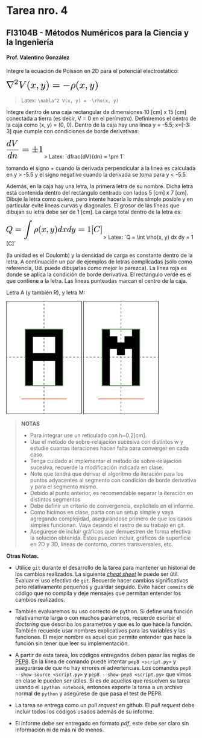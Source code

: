 # Tarea nro. 4
## FI3104B - Métodos Numéricos para la Ciencia y la Ingeniería
#### Prof. Valentino González

Integre la ecuación de Poisson en 2D para el potencial electrostático:

<img src='eqs/poisson.png' alt='' height='30'>

> Latex: `\nabla^2 V(x, y) = -\rho(x, y)`

Integre dentro de una caja rectangular de dimensiones 10 [cm] x 15 [cm]
conectada a tierra (es decir, V = 0 en el perímetro). Definiremos el centro de
la caja como (x, y) = (0, 0). Dentro de la caja hay una linea y = -5.5; x=[-3:
3] que cumple con condiciones de borde derivativas:

<img src='eqs/derivativa.png' alt='' height='50'>
> Latex: `dfrac{dV}{dn} = \pm 1`

tomando el signo + cuando la derivada perpendicular a la linea es calculada en
y > -5.5 y el signo negativo cuando la derivada se toma para y < -5.5.

Además, en la caja hay una letra, la primera letra de su nombre. Dicha letra
está contenida dentro del rectángulo centrado con lados 5 [cm] x 7 [cm]. Dibuje
la letra como quiera, pero intente hacerla lo más simple posible y en particular
evite lineas curvas y diagonales. El grosor de las líneas que dibujan su letra
debe ser de 1 [cm]. La carga total dentro de la letra es:

<img src='eqs/carga.png' alt='' height='50'>
> Latex: `Q = \int \rho(x, y) dx dy = 1 [C]`

(la unidad es el Coulomb) y la densidad de carga es constante dentro de la
letra. A continuación un par de ejemplos de letras complicadas (sólo como
referencia, Ud. puede dibujarlas como mejor le parezca). La línea roja es donde
se aplica la condición de borde derivativa. El rectangulo verde es el que
contiene a la letra. Las lineas punteadas marcan el centro de la caja.

Letra A (y también R), y letra M:

<img src='eqs/A.png' alt='' height='300'> <img src='eqs/M.png' alt='' height='300'>

> __NOTAS__
>
>    - Para integrar use un reticulado con h~0.2[cm].
>    - Use el método de sobre-relajación sucesiva con distintos w y estudie
>      cuantas iteraciones hacen falta para converger en cada caso.
>    - Tenga cuidado al implementar el método de sobre-relajación sucesiva,
>      recuerde la modificación indicada en clase.
>    - Note que tendrá que derivar el algoritmo de iteración para los puntos
>      adyacentes al segmento con condición de borde derivativa y para el
>      segmento mismo.
>    - Debido al punto anterior, es recomendable separar la iteración en
>      distintos segmentos
>    - Debe definir un criterio de convergencia, explicítelo en el informe.
>    - Como hicimos en clase, parta con un setup simple y vaya agregando
>      complejidad, asegurándose primero de que los casos simples funcionan.
>      Vaya dejando el rastro de su trabajo en git.
>    - Asegúrese de incluír gráficos que demuestren de forma efectiva la
>      solución obtenida. Éstos pueden incluir, gráficos de superficie en 2D y
>      3D, líneas de contorno, cortes transversales, etc.

__Otras Notas.__

- Utilice `git` durante el desarrollo de la tarea para mantener un historial de
  los cambios realizados. La siguiente [*cheat
  sheet*](https://education.github.com/git-cheat-sheet-education.pdf) le puede
  ser útil. Evaluar el uso efectivo de `git`. Recuerde hacer cambios
  significativos pero relativamente pequeños y guardar seguido.  Evite hacer
  `commits` de código que no compila y deje mensajes que permitan entender los
  cambios realizados.

- También evaluaremos su uso correcto de python. Si define una función
  relativamente larga o con muchos parámetros, recuerde escribir el *doctsring*
  que describa los parametros y que es lo que hace la función.  También
  recuerde usar nombres explicativos para las variables y las funciones.  El
  mejor nombre es aquel que permite entender que hace la función sin tener que
  leer su implementación.

- A partir de esta tarea, los códigos entregados deben pasar las reglas de
  [PEP8](https://www.python.org/dev/peps/pep-0008/). En la línea de comando
  puede intentar `pep8 <script.py>` y asegurarse de que no hay errores ni
  advertencias. Los comandos `pep8 --show-source <script.py>` y `pep8
  --show-pep8 <script.py>` que vimos en clase le pueden ser útiles. Si es de
  aquellos que resuelven su tarea usando el `ipython notebook`, entonces exporte
  la tarea a un archivo normal de `python` y asegúrese de que pasa el test de
  PEP8.

- La tarea se entrega como un *pull request* en github. El *pull request* debe
  incluir todos los códigos usados además de su informe.

- El informe debe ser entregado en formato *pdf*, este debe ser claro sin
  información ni de más ni de menos.
